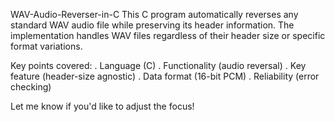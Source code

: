 WAV-Audio-Reverser-in-C
This C program automatically reverses any standard WAV audio file while preserving its header information. The implementation handles WAV files regardless of their header size or specific format variations.

Key points covered: 
 . Language (C) 
 . Functionality (audio reversal) 
 . Key feature (header-size agnostic) 
 . Data format (16-bit PCM) . Reliability (error checking)
 
Let me know if you'd like to adjust the focus!
